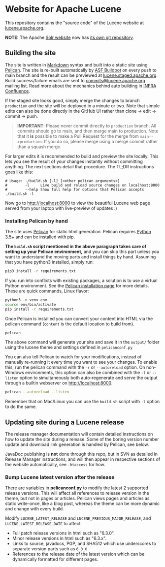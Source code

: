# Website for Apache Lucene

This repository contains the "source code" of the Lucene website at [lucene.apache.org](https://lucene.apache.org/).

**NOTE:** The Apache [Solr website](https://solr.apache.org/) now has [its own git repository](https://github.com/apache/solr-site).

## Building the site

The site is written in [Markdown][9] syntax and built into a static site using [Pelican][1]. The site is re-built automatically by [ASF Buildbot][5] on every push to main branch and the result can be previewed at [lucene.staged.apache.org][6]. Build success/failure emails are sent to [commits@lucene.apache.org][7] mailing list. Read more about the mechanics behind auto building in [INFRA Confluence][8].


If the staged site looks good, simply merge the changes to branch `production` and the site will be deployed in a minute or two. Note that simple edits can also be done directly in the GitHub UI rather than clone -> edit -> commit -> push.

> **IMPORTANT**: Please never commit directly to `production` branch. All commits should go to main, and then merge main to production. Note that it **is** possible to make a Pull Request for the merge from `main-->production`. If you do so, please merge using a merge commit rather than a squash merge.

For larger edits it is recommended to build and preview the site locally. This lets you see the result of your changes instantly without committing anything. The next sections detail that procedure. The TL;DR instructions goes like this:

    # Usage: ./build.sh [-l] [<other pelican arguments>]
    #        -l     Live build and reload source changes on localhost:8000
    #        --help Show full help for options that Pelican accepts
    ./build.sh -l

Now go to <http://localhost:8000> to view the beautiful Lucene web page served from your laptop with live-preview of updates :)

### Installing Pelican by hand

The site uses [Pelican][1] for static html generation. Pelican requires [Python 3.5+][4] and can be installed with pip.

**The `build.sh` script mentioned in the above paragraph takes care of setting up your Pelican environment,** and you can skip this part unless you want to understand the moving parts and install things by hand. Assuming that you have python3 installed, simply run:

```sh
pip3 install -r requirements.txt
```

If you run into conflicts with existing packages, a solution is to use a virtual Python environment. See the [Pelican installation page][2] for more details. These are quick commands, Linux flavor:

```sh
python3 -m venv env
source env/bin/activate
pip install -r requirements.txt
```

Once Pelican is installed you can convert your content into HTML via the pelican command (`content` is the default location to build from).

```sh
pelican
```

The above command will generate your site and save it in the `output/` folder using the lucene theme and settings defined in `pelicanconf.py`

You can also tell Pelican to watch for your modifications, instead of manually re-running it every time you want to see your changes. To enable this, run the pelican command with the `-r` or `--autoreload` option. On non-Windows environments, this option can also be combined with the `-l` or `--listen` option to simultaneously both auto-regenerate and serve the output through a builtin webserver on <http://localhost:8000>.

```sh
pelican --autoreload --listen
```

Remember that on Mac/Linux you can use the `build.sh` script with `-l` option to do the same.

## Updating site during a Lucene release

The release manager documentation will contain detailed instructions on how to update the site during a release. Some of the boring version number update and download link generation is handled by Pelican, see below.

JavaDoc publishing is **not** done through this repo, but in SVN as detailed in Release Manager instructions, and will then appear in respective sections of the website automatically, see `.htaccess` for how.

### Bump Lucene latest version after the release

There are variables in **pelicanconf.py** to modify the latest 2 supported release versions. This will affect all references to release version in the theme, but not in pages or articles. Pelican views pages and articles as static write-once, like a blog post, whereas the theme can be more dynamic and change with every build.

Modify `LUCENE_LATEST_RELEASE` and `LUCENE_PREVIOUS_MAJOR_RELEASE`, and
`LUCENE_LATEST_RELEASE_DATE` to affect

* Full patch release versions in html such as "6.3.0".
* Minor release versions in html such as "6.3.x".
* Links to source, javadocs, PGP, and SHA512 which use underscores to separate
  version parts such as `6_3_0`
* References to the release date of the latest version which can be dynamically
  formatted for different pages.

[1]: https://blog.getpelican.com/
[2]: https://docs.getpelican.com/en/stable/install.html
[4]: https://www.python.org/downloads/
[5]: https://ci2.apache.org/#/builders/3
[6]: https://lucene.staged.apache.org
[7]: https://lists.apache.org/list.html?commits@lucene.apache.org
[8]: https://wiki.apache.org/confluence/display/INFRA/.asf.yaml+features+for+git+repositories
[9]: http://daringfireball.net/projects/markdown/syntax
